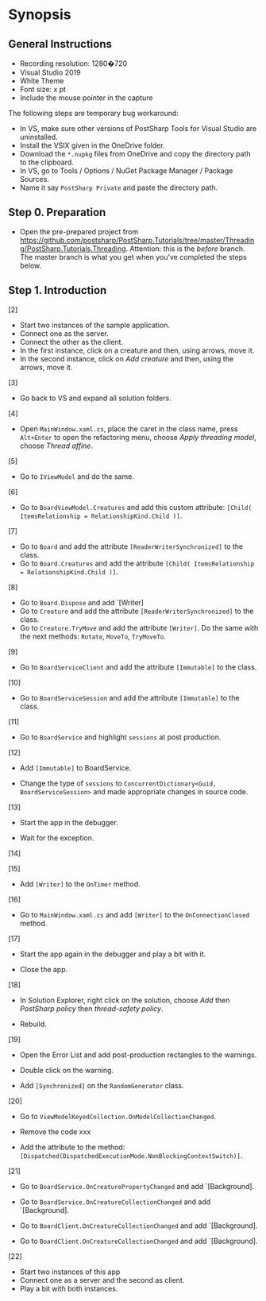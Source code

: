 # Synopsis

## General Instructions

* Recording resolution: 1280�720 
* Visual Studio 2019
* White Theme
* Font size: x pt
* Include the mouse pointer in the capture

The following steps are temporary bug workaround:

* In VS, make sure other versions of PostSharp Tools for Visual Studio are uninstalled.
* Install the VSIX given in the OneDrive folder.
* Download the `*.nupkg` files from OneDrive and copy the directory path to the clipboard.
* In VS, go to Tools / Options / NuGet Package Manager / Package Sources.
* Name it say `PostSharp Private` and paste the directory path.


## Step 0. Preparation

* Open the pre-prepared project from https://github.com/postsharp/PostSharp.Tutorials/tree/master/Threading/PostSharp.Tutorials.Threading.
  Attention: this is the _before_ branch. The master branch is what you get when you've completed the steps below.

 ## Step 1. Introduction

 [2]

 * Start two instances of the sample application.
 * Connect one as the server.
 * Connect the other as the client.
 * In the first instance, click on a creature and then, using arrows, move it.
 * In the second instance, click on _Add creature_ and then, using the arrows, move it.

 [3]

 * Go back to VS and expand all solution folders.

 [4]

 * Open `MainWindow.xaml.cs`, place the caret in the class name, press `Alt+Enter` to open the refactoring menu,
   choose _Apply threading model_, choose _Thread affine_.

[5]

* Go to `IViewModel` and do the same.

[6]

* Go to `BoardViewModel.Creatures` and add this custom attribute: `[Child( ItemsRelationship = RelationshipKind.Child )]`.

[7]

* Go to `Board` and add the attribute `[ReaderWriterSynchronized]` to the class.
* Go to `Board.Creatures`  and add the attribute `[Child( ItemsRelationship = RelationshipKind.Child )]`.

[8]

* Go to `Board.Dispose` and add `[Writer]
* Go to `Creature` and add the attribute `[ReaderWriterSynchronized]` to the class.
* Go to `Creature.TryMove`  and add the attribute `[Writer]`. Do the same with the next methods: `Rotate`, `MoveTo`, `TryMoveTo`.

[9]

* Go to `BoardServiceClient` and add the attribute `[Immutable]` to the class.

[10]

* Go to `BoardServiceSession` and add the attribute `[Immutable]` to the class.

[11]

* Go to `BoardService` and highlight `sessions` at post production.

[12]

* Add `[Immutable]` to BoardService.

* Change the type of `sessions`  to `ConcurrentDictionary<Guid, BoardServiceSession>` and made appropriate changes in source code.

[13]

* Start the app in the debugger.

* Wait for the exception.

[14]

[15]

* Add `[Writer]` to the `OnTimer` method.

[16]

* Go to `MainWindow.xaml.cs` and add `[Writer]` to the `OnConnectionClosed` method.

[17]

* Start the app again in the debugger and play a bit with it.

* Close the app.

[18]

* In Solution Explorer, right click on the solution, choose _Add_ then _PostSharp policy_ then _thread-safety policy_.

* Rebuild.

[19]

* Open the Error List and add post-production rectangles to the warnings.

* Double click on the warning.

* Add `[Synchronized]` on the `RandomGenerator` class.

[20]

* Go to `ViewModelKeyedCollection.OnModelCollectionChanged`.

* Remove the code xxx

* Add the attribute to the method: `[Dispatched(DispatchedExecutionMode.NonBlockingContextSwitch)]`.

[21]

* Go to `BoardService.OnCreaturePropertyChanged` and add `[Background].

* Go to `BoardService.OnCreatureCollectionChanged` and add `[Background].

* Go to `BoardClient.OnCreatureCollectionChanged` and add `[Background].

* Go to `BoardClient.OnCreatureCollectionChanged` and add `[Background].

[22]

* Start two instances of this app
* Connect one as a server and the second as client.
* Play a bit with both instances.